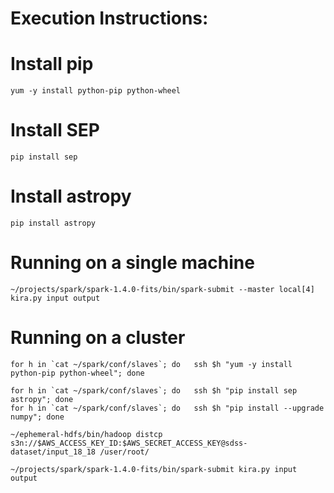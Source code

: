 Execution Instructions:
============
# Install pip
```
yum -y install python-pip python-wheel
```

# Install SEP
```
pip install sep
```

# Install astropy
```
pip install astropy
```

# Running on a single machine
```
~/projects/spark/spark-1.4.0-fits/bin/spark-submit --master local[4] kira.py input output
```

# Running on a cluster
```
for h in `cat ~/spark/conf/slaves`; do   ssh $h "yum -y install python-pip python-wheel"; done
```

```
for h in `cat ~/spark/conf/slaves`; do   ssh $h "pip install sep astropy"; done
for h in `cat ~/spark/conf/slaves`; do   ssh $h "pip install --upgrade numpy"; done
```

```
~/ephemeral-hdfs/bin/hadoop distcp s3n://$AWS_ACCESS_KEY_ID:$AWS_SECRET_ACCESS_KEY@sdss-dataset/input_18_18 /user/root/
```

```
~/projects/spark/spark-1.4.0-fits/bin/spark-submit kira.py input output
```